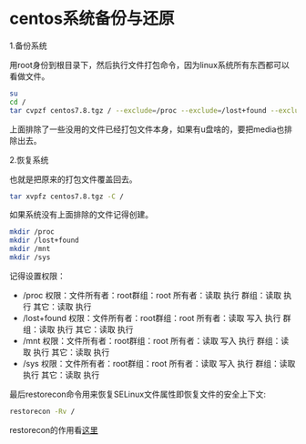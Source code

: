 # centos系统备份与还原

1.备份系统

用root身份到根目录下，然后执行文件打包命令，因为linux系统所有东西都可以看做文件。

```sh
su
cd /
tar cvpzf centos7.8.tgz / --exclude=/proc --exclude=/lost+found --exclude=/mnt --exclude=/sys --exclude=centos7.8.tgz
```

上面排除了一些没用的文件已经打包文件本身，如果有u盘啥的，要把media也排除出去。

2.恢复系统

也就是把原来的打包文件覆盖回去。

```sh
tar xvpfz centos7.8.tgz -C /
```

如果系统没有上面排除的文件记得创建。

```sh
mkdir /proc
mkdir /lost+found
mkdir /mnt
mkdir /sys
```

记得设置权限：

- /proc 权限：文件所有者：root群组：root 所有者：读取 执行 群组：读取 执行 其它：读取 执行
- /lost+found 权限：文件所有者：root群组：root 所有者：读取 写入 执行 群组：读取 执行 其它：读取 执行
- /mnt 权限：文件所有者：root群组：root 所有者：读取 写入 执行 群组：读取 执行 其它：读取 执行
- /sys 权限：文件所有者：root群组：root 所有者：读取 写入 执行 群组：读取 执行 其它：读取 执行

最后restorecon命令用来恢复SELinux文件属性即恢复文件的安全上下文:

```sh
restorecon -Rv /
```

restorecon的作用看[这里](https://man.linuxde.net/restorecon)
